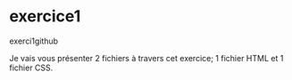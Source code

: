 # exercice1
exerci1github



Je vais vous présenter 2 fichiers à travers cet exercice; 1 fichier HTML et 1 fichier CSS.